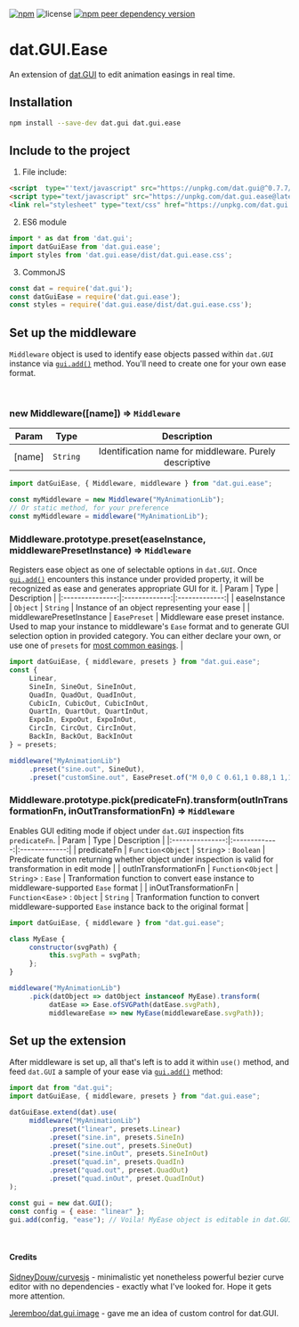 [![npm](https://img.shields.io/npm/v/dat.gui.ease)](https://www.npmjs.com/package/dat.gui.ease) ![license](https://img.shields.io/npm/l/dat.gui.ease) [![npm peer dependency version](https://img.shields.io/npm/dependency-version/dat.gui.ease/peer/dat.gui)](https://www.npmjs.com/package/dat.gui)

# dat.GUI.Ease

An extension of [dat.GUI](https://github.com/dataarts/dat.gui) to edit animation easings in real time. 

## Installation
```bash
npm install --save-dev dat.gui dat.gui.ease
```
## Include to the project
1. File include:
```html
<script  type="'text/javascript" src="https://unpkg.com/dat.gui@^0.7.7/build/dat.gui.min.js"></script>
<script type="text/javascript" src="https://unpkg.com/dat.gui.ease@latest/dist/dat.gui.ease.min.js"></script><!-- adds 'datGuiEase' global variable -->
<link rel="stylesheet" type="text/css" href="https://unpkg.com/dat.gui.ease@latest/dist/dat.gui.ease.css">
```
2. ES6 module
```javascript
import * as dat from 'dat.gui';
import datGuiEase from 'dat.gui.ease';
import styles from 'dat.gui.ease/dist/dat.gui.ease.css';
```
3. CommonJS
```javascript
const dat = require('dat.gui');
const datGuiEase = require('dat.gui.ease');
const styles = require('dat.gui.ease/dist/dat.gui.ease.css');
```

## Set up the middleware
`Middleware` object is used to identify ease objects passed within `dat.GUI` instance via [`gui.add()`](https://github.com/dataarts/dat.gui/blob/master/API.md#GUI+add) method. You'll need to create one for your own ease format.

<br>

### new Middleware([name]) ⇒ `Middleware`
| Param        | Type   |  Description   |
|:---------------:|:-------------:|:-------------:|
| [name]  | `String` | Identification name for middleware. Purely descriptive |
```javascript
import datGuiEase, { Middleware, middleware } from "dat.gui.ease";

const myMiddleware = new Middleware("MyAnimationLib");
// Or static method, for your preference
const myMiddleware = middleware("MyAnimationLib");
```

### Middleware.prototype.preset(easeInstance, middlewarePresetInstance) => `Middleware`
Registers ease object as one of selectable options in `dat.GUI`. Once [`gui.add()`](https://github.com/dataarts/dat.gui/blob/master/API.md#GUI+add) encounters this instance under provided property, it will be recognized as ease and generates appropriate GUI for it.
| Param        | Type   |  Description   |
|:---------------:|:-------------:|:-------------:|
| easeInstance  | `Object` \| `String` | Instance of an object representing your ease |
| middlewarePresetInstance  | `EasePreset` | Middleware ease preset instance. Used to map your instance to middleware's `Ease` format and to generate GUI selection option in provided category. You can either declare your own, or use one of `presets` for [most common easings](https://easings.net/). |

```javascript
import datGuiEase, { middleware, presets } from "dat.gui.ease";
const {
     Linear,
     SineIn, SineOut, SineInOut,
     QuadIn, QuadOut, QuadInOut,
     CubicIn, CubicOut, CubicInOut,
     QuartIn, QuartOut, QuartInOut,
     ExpoIn, ExpoOut, ExpoInOut,
     CircIn, CircOut, CircInOut,
     BackIn, BackOut, BackInOut
} = presets;

middleware("MyAnimationLib")
     .preset("sine.out", SineOut),
     .preset("customSine.out", EasePreset.of("M 0,0 C 0.61,1 0.88,1 1,1", "CustomSine", "out"));
```

### Middleware.prototype.pick(predicateFn).transform(outInTransformationFn, inOutTransformationFn) ⇒ `Middleware`
Enables GUI editing mode if object under `dat.GUI` inspection fits `predicateFn`.
| Param        | Type   |  Description   |
|:---------------:|:-------------:|:-------------:|
| predicateFn  | `Function`<`Object` \| `String`> : `Boolean` | Predicate function returning whether object under inspection is valid for transformation in edit mode |
| outInTransformationFn  | `Function`<`Object` \| `String`> : `Ease` | Tranformation function to convert ease instance to middleware-supported `Ease` format |
| inOutTransformationFn  | `Function`<`Ease`> : `Object` \| `String` | Tranformation function to convert middleware-supported `Ease` instance back to the original format |

```javascript
import datGuiEase, { middleware } from "dat.gui.ease";

class MyEase {
     constructor(svgPath) {
          this.svgPath = svgPath;
     };
}

middleware("MyAnimationLib")
     .pick(datObject => datObject instanceof MyEase).transform(
          datEase => Ease.ofSVGPath(datEase.svgPath),
          middlewareEase => new MyEase(middlewareEase.svgPath));
```

## Set up the extension
After middleware is set up, all that's left is to add it within `use()` method, and feed `dat.GUI` a sample of your ease via [`gui.add()`](https://github.com/dataarts/dat.gui/blob/master/API.md#GUI+add) method:
```javascript
import dat from "dat.gui";
import datGuiEase, { middleware, presets } from "dat.gui.ease";

datGuiEase.extend(dat).use(
     middleware("MyAnimationLib")
          .preset("linear", presets.Linear)
          .preset("sine.in", presets.SineIn)
          .preset("sine.out", presets.SineOut)
          .preset("sine.inOut", presets.SineInOut)
          .preset("quad.in", presets.QuadIn)
          .preset("quad.out", preset.QuadOut)
          .preset("quad.inOut", preset.QuadInOut)
);

const gui = new dat.GUI();
const config = { ease: "linear" };
gui.add(config, "ease"); // Voila! MyEase object is editable in dat.GUI
```

<br>

#### Credits

[SidneyDouw/curvesjs](https://github.com/SidneyDouw/curvesjs) - minimalistic yet nonetheless powerful bezier curve editor with no dependencies - exactly what I've looked for. Hope it gets more attention.

[Jeremboo/dat.gui.image](https://github.com/Jeremboo/dat.gui.image) - gave me an idea of custom control for dat.GUI.
